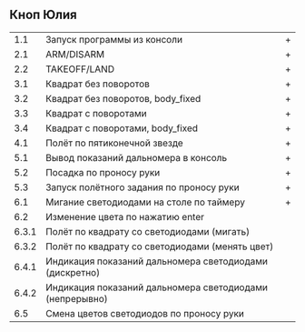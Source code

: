 ## Кноп Юлия

<table><tr><td>1.1</td><td>Запуск программы из консоли</td><td>+</td></tr><tr><td>2.1</td><td>ARM/DISARM</td><td>+</td></tr><tr><td>2.2</td><td>TAKEOFF/LAND</td><td>+</td></tr><tr><td>3.1</td><td>Квадрат без поворотов</td><td>+</td></tr><tr><td>3.2</td><td>Квадрат без поворотов, body_fixed</td><td>+</td></tr><tr><td>3.3</td><td>Квадрат с поворотами</td><td>+</td></tr><tr><td>3.4</td><td>Квадрат с поворотами, body_fixed</td><td>+</td></tr><tr><td>4.1</td><td>Полёт по пятиконечной звезде</td><td>+</td></tr><tr><td>5.1</td><td>Вывод показаний дальномера в консоль</td><td>+</td></tr><tr><td>5.2</td><td>Посадка по проносу руки</td><td>+</td></tr><tr><td>5.3</td><td>Запуск полётного задания по проносу руки</td><td>+</td></tr><tr><td>6.1</td><td>Мигание светодиодами на столе по таймеру</td><td>+</td></tr><tr><td>6.2</td><td>Изменение цвета по нажатию enter</td><td> </td></tr><tr><td>6.3.1</td><td>Полёт по квадрату со светодиодами (мигать)</td><td> </td></tr><tr><td>6.3.2</td><td>Полёт по квадрату со светодиодами (менять цвет)</td><td> </td></tr><tr><td>6.4.1</td><td>Индикация показаний дальномера светодиодами (дискретно)</td><td> </td></tr><tr><td>6.4.2</td><td>Индикация показаний дальномера светодиодами (непрерывно)</td><td> </td></tr><tr><td>6.5</td><td>Смена цветов светодиодов по проносу руки</td><td> </td></tr></table>